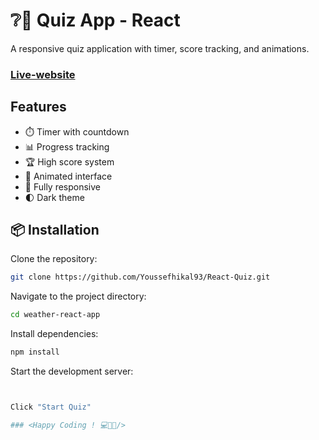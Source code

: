 # ❔🤔 Quiz App - React

A responsive quiz application with timer, score tracking, and animations.

### [Live-website](https://react-quiz-app-youssefhikal93.netlify.app/)

## Features

- ⏱️ Timer with countdown
- 📊 Progress tracking
- 🏆 High score system
- 🎨 Animated interface
- 📱 Fully responsive
- 🌓 Dark theme

## 📦 Installation

Clone the repository:

```bash
git clone https://github.com/Youssefhikal93/React-Quiz.git
```

Navigate to the project directory:

```bash
cd weather-react-app
```

Install dependencies:

```bash
npm install
```

Start the development server:

```bash


Click "Start Quiz"

### <Happy Coding ! 💻👨‍💻/>
```
